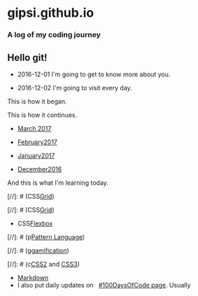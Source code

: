 # gipsi.github.io

### A log of my coding journey

## Hello git!

* 2016-12-01  I'm going to get to know more about you.

* 2016-12-02  I'm going to visit every day. 
 
 This is how it began.



 This is how it continues.
 * [March 2017](https://github.com/gipsi/gipsi.github.io/blob/master/March2017.md) 
* [February2017](https://github.com/gipsi/gipsi.github.io/blob/master/February2017.md)


* [January2017](https://github.com/gipsi/gipsi.github.io/blob/master/January2017.md)


* [December2016](https://github.com/gipsi/gipsi.github.io/blob/master/December2016.md)

And this is what I'm learning today.

 [//]: #  (CSS[Grid](https://developer.mozilla.org/en-US/docs/Web/CSS/CSS_Grid_Layout/Basic_Concepts_of_Grid_Layout))

 [//]: #  (CSS[Grid](https://developer.mozilla.org/en-US/docs/Web/CSS/CSS_Grid_Layout/Basic_Concepts_of_Grid_Layout))

 * CSS[Flexbox](https://medium.freecodecamp.com/understanding-flexbox-everything-you-need-to-know-b4013d4dc9af#.nhp69jpbk)
 
 [//]: # (p[Pattern Language](https://en.m.wikipedia.org/wiki/Pattern_language))

 [//]: # (g[gamification](https://www.coursera.org/learn/gamification))

 [//]: # (c[CSS2](https://www.w3schools.com/css/) and [CSS3](https://en.m.wikipedia.org/wiki/Cascading_Style_Sheets))

* [Markdown](https://daringfireball.net/projects/markdown/basics) 
* I also put daily updates on    [#100DaysOfCode page](https://github.com/gipsi/100-days-of-code). Usually
